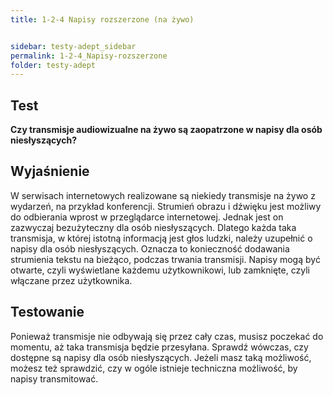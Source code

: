 ```yaml
---
title: 1-2-4 Napisy rozszerzone (na żywo)


sidebar: testy-adept_sidebar
permalink: 1-2-4_Napisy-rozszerzone
folder: testy-adept
---
```


## Test
**Czy transmisje audiowizualne na żywo są zaopatrzone w napisy dla osób niesłyszących?**

## Wyjaśnienie
W serwisach internetowych realizowane są niekiedy transmisje na żywo z wydarzeń, na przykład konferencji. Strumień obrazu i dźwięku jest możliwy do odbierania wprost w przeglądarce internetowej. Jednak jest on zazwyczaj bezużyteczny dla osób niesłyszących. Dlatego każda taka transmisja, w której istotną informacją jest głos ludzki, należy uzupełnić o napisy dla osób niesłyszących. Oznacza to konieczność dodawania strumienia tekstu na bieżąco, podczas trwania transmisji. Napisy mogą być otwarte, czyli wyświetlane każdemu użytkownikowi, lub zamknięte, czyli włączane przez użytkownika.

## Testowanie
Ponieważ transmisje nie odbywają się przez cały czas, musisz poczekać do momentu, aż taka transmisja będzie przesyłana. Sprawdź wówczas, czy dostępne są napisy dla osób niesłyszących. Jeżeli masz taką możliwość, możesz też sprawdzić, czy w ogóle istnieje techniczna możliwość, by napisy transmitować.

